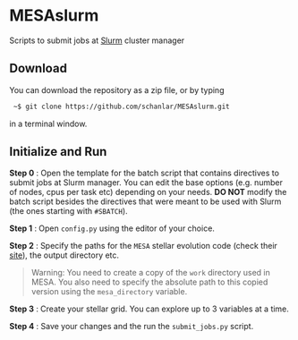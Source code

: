 # MESAslurm
Scripts to submit jobs at [Slurm](https://slurm.schedmd.com/overview.html) cluster manager

## Download
You can download the repository as a zip file, or by typing

```bash
 ~$ git clone https://github.com/schanlar/MESAslurm.git
```

in a terminal window.

## Initialize and Run
**Step 0** : Open the template for the batch script that contains directives to submit jobs at Slurm manager.
You can edit the base options (e.g. number of nodes, cpus per task etc) depending on your needs.
**DO NOT** modify the batch script besides the directives that were meant
to be used with Slurm (the ones starting with ``#SBATCH``).

**Step 1** : Open ``config.py`` using the editor of your choice.

**Step 2** : Specify the paths for the ``MESA`` stellar evolution code (check their [site](http://mesa.sourceforge.net/)),
the output directory etc.

> Warning: You need to create a copy of the ``work`` directory used in MESA.
You also need to specify the absolute path to this copied version using the ``mesa_directory`` variable.

**Step 3** : Create your stellar grid. You can explore up to 3 variables at a time.

**Step 4** : Save your changes and the run the ``submit_jobs.py`` script.
